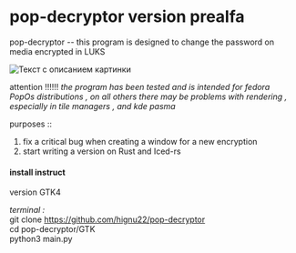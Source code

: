 # pop-decryptor version prealfa
pop-decryptor -- this program is designed to change the password on media encrypted in LUKS

<image src="j.png" alt="Текст с описанием картинки">

attention !!!!!!
_the program has been tested and is intended for fedora PopOs distributions , on all others there may be problems with rendering , especially in tile managers , and kde pasma_


purposes :: <br/>
1) fix a critical bug when creating a window for a new encryption <br/>
2) start writing a version on Rust and Iced-rs <br/>


#### install instruct ####
version GTK4 

_terminal :_<br/>
git clone https://github.com/hignu22/pop-decryptor <br/>
cd pop-decryptor/GTK <br/>
python3 main.py <br>